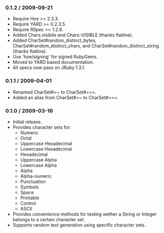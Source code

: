 ### 0.1.2 / 2009-09-21

* Require Hoe >= 2.3.3.
* Require YARD >= 0.2.3.5.
* Require RSpec >= 1.2.8.
* Added Chars.visibile and Chars::VISIBLE (thanks flatline).
* Added CharSet#random_distinct_bytes, CharSet#random_distinct_chars,
  and CharSet#random_distinct_string (thanks flatline).
* Use 'hoe/signing' for signed RubyGems.
* Moved to YARD based documentation.
* All specs now pass on JRuby 1.3.1.

### 0.1.1 / 2009-04-01

* Renamed CharSet#=~ to CharSet#===.
* Added an alias from CharSet#=~ to CharSet#===.

### 0.1.0 / 2009-03-16

* Initial release.
* Provides character sets for:
  * Numeric
  * Octal
  * Uppercase Hexadecimal
  * Lowercase Hexadecimal
  * Hexadecimal
  * Uppercase Alpha
  * Lowercase Alpha
  * Alpha
  * Alpha-numeric
  * Punctuation
  * Symbols
  * Space
  * Printable
  * Control
  * ASCII
* Provides convenience methods for testing wether a String or Integer
  belongs to a certain character set.
* Supports random text generation using specific character sets.

